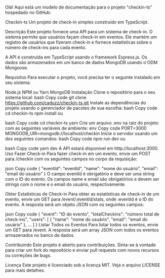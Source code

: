 Olá! Aqui está um modelo de documentação para o projeto "checkin-ts" hospedado no GitHub:

Checkin-ts
Um projeto de check-in simples construído em TypeScript.

Descrição
Este projeto fornece uma API para um sistema de check-in. O sistema permite que usuários façam check-in em eventos. Ele mantém um registro de usuários que fizeram check-in e fornece estatísticas sobre o número de check-ins para cada evento.

A API é construída em TypeScript usando o framework Express.js. Os dados são armazenados em um banco de dados MongoDB usando o ODM Mongoose.

Requisitos
Para executar o projeto, você precisa ter o seguinte instalado em seu sistema:

Node.js
NPM ou Yarn
MongoDB
Instalação
Clone o repositório para o seu sistema local:
bash
Copy code
git clone https://github.com/caduzz/checkin-ts.git
Instale as dependências do projeto usando o gerenciador de pacotes de sua escolha:
bash
Copy code
cd checkin-ts
npm install
ou

bash
Copy code
cd checkin-ts
yarn
Crie um arquivo .env na raiz do projeto com as seguintes variáveis de ambiente:
env
Copy code
PORT=3000
MONGODB_URI=mongodb://localhost/checkin
Inicie o servidor usando um dos seguintes comandos:
bash
Copy code
npm run dev
ou

bash
Copy code
yarn dev
A API estará disponível em http://localhost:3000.
Uso
Fazer Check-in
Para fazer check-in em um evento, envie um POST para /checkin com os seguintes campos no corpo da requisição:

json
Copy code
{
  "eventId": "eventId",
  "name": "nome do usuário",
  "email": "email do usuário"
}
O campo eventId é obrigatório e deve ser uma string com o ID do evento. Os campos name e email são obrigatórios e devem ser strings com o nome e o email do usuário, respectivamente.

Obter Estatísticas de Check-in
Para obter as estatísticas de check-in de um evento, envie um GET para /event/:eventId/stats, onde :eventId é o ID do evento. A resposta será um objeto JSON com os seguintes campos:

json
Copy code
{
  "event": "ID do evento",
  "totalCheckins": "número total de check-ins",
  "users": [
    {
      "name": "nome do usuário",
      "email": "email do usuário"
    },
    ...
  ]
}
Listar Todos os Eventos
Para listar todos os eventos, envie um GET para /event. A resposta será um array JSON com todos os eventos armazenados no banco de dados.

Contribuindo
Este projeto é aberto para contribuições. Sinta-se à vontade para criar um fork do repositório e enviar pull requests com novos recursos ou correções de bugs.

Licença
Este projeto é licenciado sob a licença MIT. Veja o arquivo LICENSE para mais detalhes.
